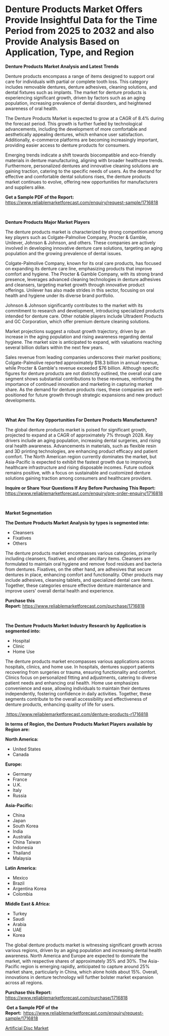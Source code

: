 <p><h1>Denture Products Market Offers Provide Insightful Data for the Time Period from 2025 to 2032 and also Provide Analysis Based on Application, Type, and Region</h1></p><p><strong>Denture Products Market Analysis and Latest Trends</strong></p>
<p><p>Denture products encompass a range of items designed to support oral care for individuals with partial or complete tooth loss. This category includes removable dentures, denture adhesives, cleaning solutions, and dental fixtures such as implants. The market for denture products is experiencing significant growth, driven by factors such as an aging population, increasing prevalence of dental disorders, and heightened awareness of oral health.</p><p>The Denture Products Market is expected to grow at a CAGR of 8.4% during the forecast period. This growth is further fueled by technological advancements, including the development of more comfortable and aesthetically appealing dentures, which enhance user satisfaction. Additionally, e-commerce platforms are becoming increasingly important, providing easier access to denture products for consumers.</p><p>Emerging trends indicate a shift towards biocompatible and eco-friendly materials in denture manufacturing, aligning with broader healthcare trends. Furthermore, personalized dentures and innovative cleaning solutions are gaining traction, catering to the specific needs of users. As the demand for effective and comfortable dental solutions rises, the denture products market continues to evolve, offering new opportunities for manufacturers and suppliers alike.</p></p>
<p><strong>Get a Sample PDF of the Report:&nbsp;</strong> <a href="https://www.reliablemarketforecast.com/enquiry/request-sample/1716818?utm_campaign=2313&utm_medium=2&utm_source=Github&utm_content=ia&utm_term=04032025&utm_id=denture-products">https://www.reliablemarketforecast.com/enquiry/request-sample/1716818</a></p>
<p>&nbsp;</p>
<p><strong>Denture Products Major Market Players</strong></p>
<p><p>The denture products market is characterized by strong competition among key players such as Colgate-Palmolive Company, Procter & Gamble, Unilever, Johnson & Johnson, and others. These companies are actively involved in developing innovative denture care solutions, targeting an aging population and the growing prevalence of dental issues.</p><p>Colgate-Palmolive Company, known for its oral care products, has focused on expanding its denture care line, emphasizing products that improve comfort and hygiene. The Procter & Gamble Company, with its strong brand presence, leverages advanced cleaning technologies in denture adhesives and cleansers, targeting market growth through innovative product offerings. Unilever has also made strides in this sector, focusing on oral health and hygiene under its diverse brand portfolio.</p><p>Johnson & Johnson significantly contributes to the market with its commitment to research and development, introducing specialized products intended for denture care. Other notable players include Ultradent Products and GC Corporation, which offer premium denture cleaning solutions.</p><p>Market projections suggest a robust growth trajectory, driven by an increase in the aging population and rising awareness regarding dental hygiene. The market size is anticipated to expand, with valuations reaching several billion dollars within the next few years.</p><p>Sales revenue from leading companies underscores their market positions; Colgate-Palmolive reported approximately $18.3 billion in annual revenue, while Procter & Gamble's revenue exceeded $76 billion. Although specific figures for denture products are not distinctly outlined, the overall oral care segment shows substantial contributions to these revenues, reinforcing the importance of continued innovation and marketing in capturing market share. As the demand for denture products rises, these companies are well-positioned for future growth through strategic expansions and new product developments.</p></p>
<p>&nbsp;</p>
<p><strong>What Are The Key Opportunities For Denture Products Manufacturers?</strong></p>
<p><p>The global denture products market is poised for significant growth, projected to expand at a CAGR of approximately 7% through 2028. Key drivers include an aging population, increasing dental surgeries, and rising oral health awareness. Advancements in materials, such as flexible resin and 3D printing technologies, are enhancing product efficacy and patient comfort. The North American region currently dominates the market, but Asia-Pacific is expected to exhibit the fastest growth due to improving healthcare infrastructure and rising disposable incomes. Future outlook remains positive, with a focus on sustainable and customized denture solutions gaining traction among consumers and healthcare providers.</p></p>
<p><strong>Inquire or Share Your Questions If Any Before Purchasing This Report:</strong> <a href="https://www.reliablemarketforecast.com/enquiry/pre-order-enquiry/1716818?utm_campaign=2313&utm_medium=2&utm_source=Github&utm_content=ia&utm_term=04032025&utm_id=denture-products">https://www.reliablemarketforecast.com/enquiry/pre-order-enquiry/1716818</a></p>
<p>&nbsp;</p>
<p><strong>Market Segmentation</strong></p>
<p><strong>The Denture Products Market Analysis by types is segmented into:</strong></p>
<p><ul><li>Cleansers</li><li>Fixatives</li><li>Others</li></ul></p>
<p><p>The denture products market encompasses various categories, primarily including cleansers, fixatives, and other ancillary items. Cleansers are formulated to maintain oral hygiene and remove food residues and bacteria from dentures. Fixatives, on the other hand, are adhesives that secure dentures in place, enhancing comfort and functionality. Other products may include adhesives, cleansing tablets, and specialized dental care items. Together, these categories ensure effective denture maintenance and improve users' overall dental health and experience.</p></p>
<p><strong>Purchase this Report:&nbsp;</strong><a href="https://www.reliablemarketforecast.com/purchase/1716818?utm_campaign=2313&utm_medium=2&utm_source=Github&utm_content=ia&utm_term=04032025&utm_id=denture-products">https://www.reliablemarketforecast.com/purchase/1716818</a></p>
<p>&nbsp;</p>
<p><strong>The Denture Products Market Industry Research by Application is segmented into:</strong></p>
<p><ul><li>Hospital</li><li>Clinic</li><li>Home Use</li></ul></p>
<p><p>The denture products market encompasses various applications across hospitals, clinics, and home use. In hospitals, dentures support patients recovering from surgeries or trauma, ensuring functionality and comfort. Clinics focus on personalized fitting and adjustments, catering to diverse patient needs and enhancing oral health. Home use emphasizes convenience and ease, allowing individuals to maintain their dentures independently, fostering confidence in daily activities. Together, these segments contribute to the overall accessibility and effectiveness of denture products, enhancing quality of life for users.</p></p>
<p><a href="https://www.reliablemarketforecast.com/denture-products-r1716818?utm_campaign=2313&utm_medium=2&utm_source=Github&utm_content=ia&utm_term=04032025&utm_id=denture-products">&nbsp;https://www.reliablemarketforecast.com/denture-products-r1716818</a></p>
<p><strong>In terms of Region, the Denture Products Market Players available by Region are:</strong></p>
<p>
    <p> <strong> North America: </strong>
        <ul>
            <li>United States</li>
            <li>Canada</li>
        </ul>
        </p> 
    <p> <strong> Europe: </strong>
        <ul>
            <li>Germany</li>
            <li>France</li>
            <li>U.K.</li>
            <li>Italy</li>
            <li>Russia</li>
        </ul>
        </p> 
    <p> <strong> Asia-Pacific: </strong>
        <ul>
            <li>China</li>
            <li>Japan</li>
            <li>South Korea</li>
            <li>India</li>
            <li>Australia</li>
            <li>China Taiwan</li>
            <li>Indonesia</li>
            <li>Thailand</li>
            <li>Malaysia</li>
        </ul>
        </p> 
    <p> <strong> Latin America: </strong>
        <ul>
            <li>Mexico</li>
            <li>Brazil</li>
            <li>Argentina Korea</li>
            <li>Colombia</li>
        </ul>
        </p> 
    <p> <strong> Middle East & Africa: </strong>
        <ul>
            <li>Turkey</li>
            <li>Saudi</li>
            <li>Arabia</li>
            <li>UAE</li>
            <li>Korea</li>
        </ul>
    </p>
    </p>
<p><p>The global denture products market is witnessing significant growth across various regions, driven by an aging population and increasing dental health awareness. North America and Europe are expected to dominate the market, with respective shares of approximately 35% and 30%. The Asia-Pacific region is emerging rapidly, anticipated to capture around 25% market share, particularly in China, which alone holds about 15%. Overall, innovations in denture technology will further bolster market expansion across all regions.  </p></p>
<p><strong>Purchase this Report: </strong><a href="https://www.reliablemarketforecast.com/purchase/1716818?utm_campaign=2313&utm_medium=2&utm_source=Github&utm_content=ia&utm_term=04032025&utm_id=denture-products">https://www.reliablemarketforecast.com/purchase/1716818</a></p>
<p>&nbsp;<strong>Get a Sample PDF of the Report:&nbsp;&nbsp;</strong><a href="https://www.reliablemarketforecast.com/enquiry/request-sample/1716818?utm_campaign=2313&utm_medium=2&utm_source=Github&utm_content=ia&utm_term=04032025&utm_id=denture-products">https://www.reliablemarketforecast.com/enquiry/request-sample/1716818</a></p>
<p><strong></strong></p>
<p><p><a href="https://github.com/klindsey95/Market-Research-Report-List-1/blob/main/artificial-disc-market.md?utm_campaign=2313&utm_medium=2&utm_source=Github&utm_content=ia&utm_term=04032025&utm_id=denture-products">Artificial Disc Market</a></p></p>